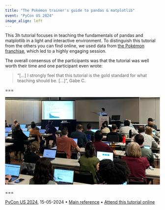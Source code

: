 ```yaml
---
title: "The Pokémon trainer's guide to pandas & matplotlib"
event: "PyCon US 2024"
image_align: left
---
```


This 3h tutorial focuses in teaching the fundamentals of pandas and matplotlib in a light and interactive environment.
To distinguish this tutorial from the others you can find online, we used data from [the Pokémon franchise](https://en.wikipedia.org/wiki/Pokémon), which led to a highly engaging session.

The overall consensus of the participants was that the tutorial was well worth their time and one participant even wrote:

 > “[...] I strongly feel that this tutorial is the gold standard for what teaching should be. [...]”, Gabe C.

===

![](_talk.webp)

===

[PyCon US 2024](https://us.pycon.org/2024/schedule/presentation/102/), 15-05-2024 • [Main reference](https://mathspp.gumroad.com/l/the-little-book-of-pandas-and-matplotlib) • [Attend this tutorial online](https://mathspp.gumroad.com/l/webinar-pandas-matplotlib)
